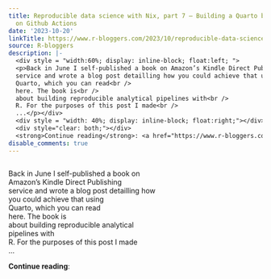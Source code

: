 ```yaml
---
title: Reproducible data science with Nix, part 7 — Building a Quarto book using Nix
  on Github Actions
date: '2023-10-20'
linkTitle: https://www.r-bloggers.com/2023/10/reproducible-data-science-with-nix-part-7-building-a-quarto-book-using-nix-on-github-actions/
source: R-bloggers
description: |-
  <div style = "width:60%; display: inline-block; float:left; ">
  <p>Back in June I self-published a book on Amazon’s Kindle Direct Publishing<br />
  service and wrote a blog post detailling how you could achieve that using<br />
  Quarto, which you can read<br />
  here. The book is<br />
  about building reproducible analytical pipelines with<br />
  R. For the purposes of this post I made<br />
  ...</p></div>
  <div style = "width: 40%; display: inline-block; float:right;"></div>
  <div style="clear: both;"></div>
  <strong>Continue reading</strong>: <a href="https://www.r-bloggers.com/2023/10/reproducible-da ...
disable_comments: true
---
```

<div style = "width:60%; display: inline-block; float:left; ">
<p>Back in June I self-published a book on Amazon’s Kindle Direct Publishing<br />
service and wrote a blog post detailling how you could achieve that using<br />
Quarto, which you can read<br />
here. The book is<br />
about building reproducible analytical pipelines with<br />
R. For the purposes of this post I made<br />
...</p></div>
<div style = "width: 40%; display: inline-block; float:right;"></div>
<div style="clear: both;"></div>
<strong>Continue reading</strong>: <a href="https://www.r-bloggers.com/2023/10/reproducible-da ...